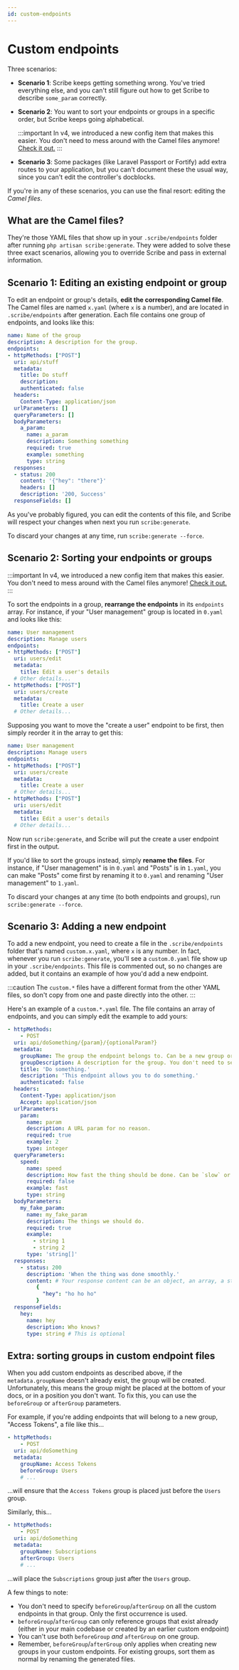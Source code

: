 ```yaml
---
id: custom-endpoints
---
```


# Custom endpoints
Three scenarios: 
- **Scenario 1**: Scribe keeps getting something wrong. You've tried everything else, and you can't still figure out how to get Scribe to describe `some_param` correctly.

- **Scenario 2**: You want to sort your endpoints or groups in a specific order, but Scribe keeps going alphabetical. 

  :::important
  In v4, we introduced a new config item that makes this easier. You don't need to mess around with the Camel files anymore! [Check it out.](/laravel/tasks/sorting-and-inheritance)
  :::

- **Scenario 3**: Some packages (like Laravel Passport or Fortify) add extra routes to your application, but you can't document these the usual way, since you can't edit the controller's docblocks.

If you're in any of these scenarios, you can use the final resort: editing the _Camel files_.

## What are the Camel files?
They're those YAML files that show up in your `.scribe/endpoints` folder after running `php artisan scribe:generate`. They were added to solve these three exact scenarios, allowing you to override Scribe and pass in external information.

## Scenario 1: Editing an existing endpoint or group
To edit an endpoint or group's details, **edit the corresponding Camel file**. The Camel files are named `x.yaml` (where `x` is a number), and are located in `.scribe/endpoints` after generation. Each file contains one group of endpoints, and looks like this:

```yaml title=<your-app>/.scribe/endpoints/0.yaml
name: Name of the group
description: A description for the group.
endpoints:
- httpMethods: ["POST"]
  uri: api/stuff
  metadata:
    title: Do stuff
    description: 
    authenticated: false
  headers:
    Content-Type: application/json
  urlParameters: []
  queryParameters: []
  bodyParameters:
    a_param:
      name: a_param
      description: Something something
      required: true
      example: something
      type: string
  responses:
  - status: 200
    content: '{"hey": "there"}'
    headers: []
    description: '200, Success'
  responseFields: []
```

As you've probably figured, you can edit the contents of this file, and Scribe will respect your changes when next you run `scribe:generate`.

To discard your changes at any time, run `scribe:generate --force`.

## Scenario 2: Sorting your endpoints or groups
:::important
In v4, we introduced a new config item that makes this easier. You don't need to mess around with the Camel files anymore! [Check it out.](/laravel/tasks/sorting-and-inheritance)
:::

To sort the endpoints in a group, **rearrange the endpoints** in its `endpoints` array. For instance, if your "User management" group is located in `0.yaml` and looks like this:

```yaml title=<your-app>/.scribe/endpoints/0.yaml
name: User management
description: Manage users
endpoints:
- httpMethods: ["POST"]
  uri: users/edit
  metadata:
    title: Edit a user's details
  # Other details...  
- httpMethods: ["POST"]
  uri: users/create
  metadata:
    title: Create a user
  # Other details...  
```

Supposing you want to move the "create a user" endpoint to be first, then simply reorder it in the array to get this:

```yaml title=<your-app>/.scribe/endpoints/0.yaml
name: User management
description: Manage users
endpoints:
- httpMethods: ["POST"]
  uri: users/create
  metadata:
    title: Create a user
  # Other details...  
- httpMethods: ["POST"]
  uri: users/edit
  metadata:
    title: Edit a user's details
  # Other details...  
```

Now run `scribe:generate`, and Scribe will put the create a user endpoint first in the output.

If you'd like to sort the groups instead, simply **rename the files**. For instance, if "User management" is in `0.yaml` and "Posts" is in `1.yaml`, you can make "Posts" come first by renaming it to `0.yaml` and renaming "User management" to `1.yaml`.

To discard your changes at any time (to both endpoints and groups), run `scribe:generate --force`.


## Scenario 3: Adding a new endpoint
To add a new endpoint, you need to create a file in the `.scribe/endpoints` folder that's named `custom.x.yaml`, where `x` is any number. In fact, whenever you run `scribe:generate`, you'll see a `custom.0.yaml` file show up in your `.scribe/endpoints`. This file is commented out, so no changes are added, but it contains an example of how you'd add a new endpoint.

:::caution
The `custom.*` files have a different format from the other YAML files, so don't copy from one and paste directly into the other.
:::

Here's an example of a `custom.*.yaml` file. The file contains an array of endpoints, and you can simply edit the example to add yours:

```yaml title=<your-app>/.scribe/endpoints/custom.0.yaml
- httpMethods:
    - POST
  uri: api/doSomething/{param}/{optionalParam?}
  metadata:
    groupName: The group the endpoint belongs to. Can be a new group or an existing group.
    groupDescription: A description for the group. You don't need to set this for every endpoint; once is enough.
    title: 'Do something.'
    description: 'This endpoint allows you to do something.'
    authenticated: false
  headers:
    Content-Type: application/json
    Accept: application/json
  urlParameters:
    param:
      name: param
      description: A URL param for no reason.
      required: true
      example: 2
      type: integer
  queryParameters:
    speed:
      name: speed
      description: How fast the thing should be done. Can be `slow` or `fast`.
      required: false
      example: fast
      type: string
  bodyParameters:
    my_fake_param:
      name: my_fake_param
      description: The things we should do.
      required: true
      example:
        - string 1
        - string 2
      type: 'string[]'
  responses:
    - status: 200
      description: 'When the thing was done smoothly.'
      content: # Your response content can be an object, an array, a string or empty.
         {
           "hey": "ho ho ho"
         }
  responseFields:
    hey:
      name: hey
      description: Who knows?
      type: string # This is optional
```

## Extra: sorting groups in custom endpoint files
When you add custom endpoints as described above, if the `metadata.groupName` doesn't already exist, the group will be created. Unfortunately, this means the group might be placed at the bottom of your docs, or in a position you don't want. To fix this, you can use the `beforeGroup` or `afterGroup` parameters.

For example, if you're adding endpoints that will belong to a new group, "Access Tokens", a file like this...

```yaml {6} title=<your-app>/.scribe/endpoints/custom.0.yaml
- httpMethods:
    - POST
  uri: api/doSomething
  metadata:
    groupName: Access Tokens
    beforeGroup: Users
    # ...
```
...will ensure that the `Access Tokens` group is placed just before the `Users` group.

Similarly, this...

```yaml {6} title=<your-app>/.scribe/endpoints/custom.0.yaml
- httpMethods:
    - POST
  uri: api/doSomething
  metadata:
    groupName: Subscriptions
    afterGroup: Users
    # ...
```

...will place the `Subscriptions` group just after the `Users` group.

A few things to note:
- You don't need to specify `beforeGroup`/`afterGroup` on all the custom endpoints in that group. Only the first occurrence is used.
- `beforeGroup`/`afterGroup` can only reference groups that exist already (either in your main codebase or created by an earlier custom endpoint)
- You can't use both `beforeGroup` _and_ `afterGroup` on one group.
- Remember, `beforeGroup`/`afterGroup` only applies when creating new groups in your custom endpoints. For existing groups, sort them as normal by renaming the generated files.
